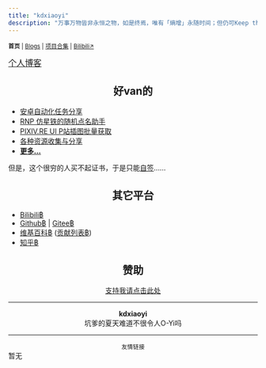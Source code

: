 ```yaml
---
title: "kdxiaoyi"
description: "万事万物皆非永恒之物，如是终焉，唯有「熵增」永随时间；但仍可Keep the spirit of Touching 𝕏."
---
```

<small id="old_menu"><b>首页</b> | <a href="/blogs">Blogs</a> | <a href="/Project">项目合集</a> | <a href="https://space.bilibili.com/1987247870">Bilibili↗</a></small>

<!--## <center>公告</center><br>
现在主副站都已统一使用SoberJS提供的Material Design UI<br>
基于客户端的实时重绘UI，值得拥有。

---
[检索此站点](/search.html)<br>-->
<big>[个人博客](/blogs/index)</big>

## <center>好van的</center>
* [安卓自动化任务分享](/autotasklist)
* [RNP 仿星铁的随机点名助手](https://github.com/kdxhub/random_name_picker)
* [PIXIV.RE UI P站插图批量获取](/pixiv.re_ui)
* [各种资源收集与分享](/resource-share)
* **[更多…](/Project/)**

但是，这个很穷的人买不起证书，于是只能[自签](https://pan.huang1111.cn/s/KBDVCY)……

## <center>其它平台</center>
* [Bilibili฿](//space.bilibili.com/1987247870)
* [Github฿](//github.com/kdxhub) | [Gitee฿](//gitee.com/kdxiaoyi)
* [维基百科฿](https://zh.m.wikipedia.org/wiki/User:Kdxiaoyi) ([贡献列表฿](https://zh.m.wikipedia.org/wiki/Special:%E7%94%A8%E6%88%B7%E8%B4%A1%E7%8C%AE/Kdxiaoyi))
* [知乎฿](//www.zhihu.com/people/kdxiaoyi)

## <center>赞助</center>
<a href="/sponsor"><center>支持我请点击此处</center></a>

---
<center><strong>kdxiaoyi</strong></center>
<center>坑爹的夏天难道不很令人O-Yi吗</center>

---
<small><center>友情链接</center></small>
暂无

<div id="mdRender_config" data-sideship-hide="0"></div>
<script src="https://rs.kdxiaoyi.top/res/scripts/js/sober.min.js"></script><script src="https://rs.kdxiaoyi.top/res/scripts/js/md-newUI-render.js"></script>